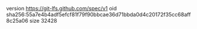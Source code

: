version https://git-lfs.github.com/spec/v1
oid sha256:55a7e4b4adf5efcf81f79f90bbcae36d71bbda0d4c20172f35cc68aff8c25a06
size 32428
